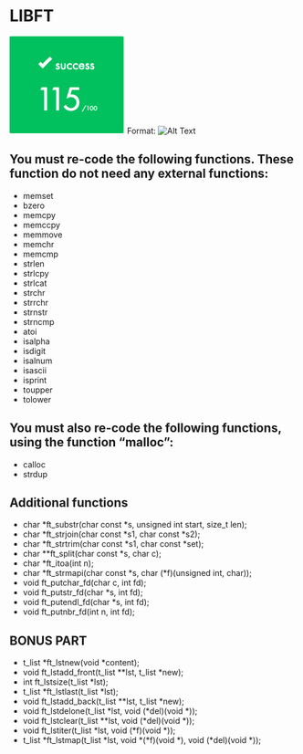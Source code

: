 # LIBFT

![GitHub Logo](/result/result.png)
Format: ![Alt Text](url)

## You must re-code the following functions. These function do not need any external functions:
* memset 
* bzero
* memcpy 
* memccpy 
* memmove 
* memchr 
* memcmp 
* strlen 
* strlcpy 
* strlcat 
* strchr
* strrchr 
* strnstr 
* strncmp 
* atoi
* isalpha 
* isdigit 
* isalnum 
* isascii 
* isprint 
* toupper 
* tolower

## You must also re-code the following functions, using the function “malloc”:
* calloc 
* strdup

## Additional functions
* char *ft_substr(char const *s, unsigned int start, size_t len);
* char *ft_strjoin(char const *s1, char const *s2);
* char *ft_strtrim(char const *s1, char const *set);
* char **ft_split(char const *s, char c);
* char *ft_itoa(int n);
* char *ft_strmapi(char const *s, char (*f)(unsigned int, char));
* void ft_putchar_fd(char c, int fd);
* void ft_putstr_fd(char *s, int fd);
* void ft_putendl_fd(char *s, int fd);
* void ft_putnbr_fd(int n, int fd);

## BONUS PART
* t_list *ft_lstnew(void *content);
* void ft_lstadd_front(t_list **lst, t_list *new);
* int ft_lstsize(t_list *lst);
* t_list *ft_lstlast(t_list *lst);
* void ft_lstadd_back(t_list **lst, t_list *new);
* void ft_lstdelone(t_list *lst, void (*del)(void *));
* void ft_lstclear(t_list **lst, void (*del)(void *));
* void ft_lstiter(t_list *lst, void (*f)(void *));
* t_list *ft_lstmap(t_list *lst, void *(*f)(void *), void (*del)(void *));